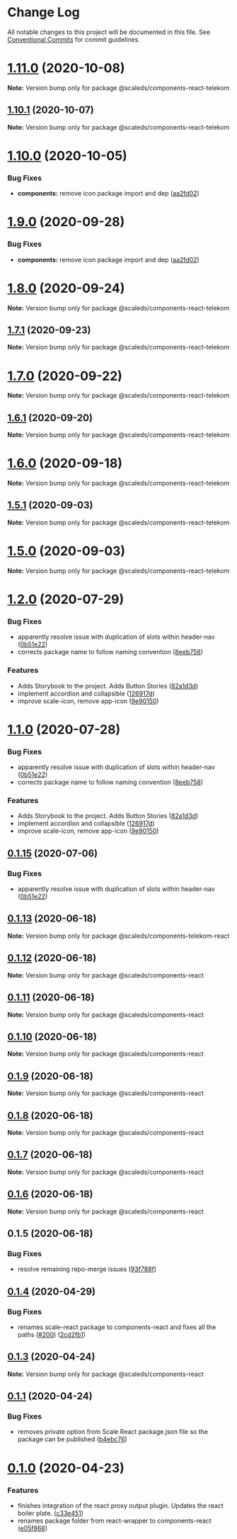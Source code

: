 # Change Log

All notable changes to this project will be documented in this file.
See [Conventional Commits](https://conventionalcommits.org) for commit guidelines.

# [1.11.0](https://gitlab.com/scale-ds/scale-telekom/compare/v1.10.1...v1.11.0) (2020-10-08)

**Note:** Version bump only for package @scaleds/components-react-telekom





## [1.10.1](https://gitlab.com/scale-ds/scale-telekom/compare/v1.10.0...v1.10.1) (2020-10-07)

**Note:** Version bump only for package @scaleds/components-react-telekom





# [1.10.0](https://gitlab.com/scale-ds/scale-telekom/compare/v1.2.0...v1.10.0) (2020-10-05)


### Bug Fixes

* **components:** remove icon package import and dep ([aa2fd02](https://gitlab.com/scale-ds/scale-telekom/commit/aa2fd025b01348b60f82d4649781d2d8a941ceca))





# [1.9.0](https://gitlab.com/scale-ds/scale-telekom/compare/v1.8.0...v1.9.0) (2020-09-28)


### Bug Fixes

* **components:** remove icon package import and dep ([aa2fd02](https://gitlab.com/scale-ds/scale-telekom/commit/aa2fd025b01348b60f82d4649781d2d8a941ceca))





# [1.8.0](https://gitlab.com/scale-ds/scale-telekom/compare/v1.7.1...v1.8.0) (2020-09-24)

**Note:** Version bump only for package @scaleds/components-react-telekom





## [1.7.1](https://gitlab.com/scale-ds/scale-telekom/compare/v1.7.0...v1.7.1) (2020-09-23)

**Note:** Version bump only for package @scaleds/components-react-telekom





# [1.7.0](https://gitlab.com/scale-ds/scale-telekom/compare/v1.6.1...v1.7.0) (2020-09-22)

**Note:** Version bump only for package @scaleds/components-react-telekom





## [1.6.1](https://gitlab.com/scale-ds/scale-telekom/compare/v1.6.0...v1.6.1) (2020-09-20)

**Note:** Version bump only for package @scaleds/components-react-telekom





# [1.6.0](https://gitlab.com/scale-ds/scale-telekom/compare/v1.5.1...v1.6.0) (2020-09-18)

**Note:** Version bump only for package @scaleds/components-react-telekom





## [1.5.1](https://gitlab.com/scale-ds/scale-telekom/compare/v1.5.0...v1.5.1) (2020-09-03)

**Note:** Version bump only for package @scaleds/components-react-telekom





# [1.5.0](https://gitlab.com/scale-ds/scale-telekom/compare/v1.2.0...v1.5.0) (2020-09-03)

**Note:** Version bump only for package @scaleds/components-react-telekom





# [1.2.0](https://gitlab.com/scale-ds/scale-telekom/compare/v0.1.13...v1.2.0) (2020-07-29)


### Bug Fixes

* apparently resolve issue with duplication of slots within header-nav ([0b51e22](https://gitlab.com/scale-ds/scale-telekom/commit/0b51e22b130a39722aa3cd6974490de03e5b4317))
* corrects package name to follow naming convention ([8eeb758](https://gitlab.com/scale-ds/scale-telekom/commit/8eeb758966ccf110f8757737ea5e6f81a7ea108d))


### Features

* Adds Storybook to the project. Adds Button Stories ([82a1d3d](https://gitlab.com/scale-ds/scale-telekom/commit/82a1d3d92e59bc44ae0a1c26bce7fee226d0c84f))
* implement accordion and collapsible ([126917d](https://gitlab.com/scale-ds/scale-telekom/commit/126917ddab122b53cffb6ca29b2b6878e35b274f))
* improve scale-icon, remove app-icon ([9e90150](https://gitlab.com/scale-ds/scale-telekom/commit/9e90150385faa4acd69c2d69b4fd6bad1eb9cc7e))





# [1.1.0](https://gitlab.com/scale-ds/scale-telekom/compare/v0.1.13...v1.1.0) (2020-07-28)


### Bug Fixes

* apparently resolve issue with duplication of slots within header-nav ([0b51e22](https://gitlab.com/scale-ds/scale-telekom/commit/0b51e22b130a39722aa3cd6974490de03e5b4317))
* corrects package name to follow naming convention ([8eeb758](https://gitlab.com/scale-ds/scale-telekom/commit/8eeb758966ccf110f8757737ea5e6f81a7ea108d))


### Features

* Adds Storybook to the project. Adds Button Stories ([82a1d3d](https://gitlab.com/scale-ds/scale-telekom/commit/82a1d3d92e59bc44ae0a1c26bce7fee226d0c84f))
* implement accordion and collapsible ([126917d](https://gitlab.com/scale-ds/scale-telekom/commit/126917ddab122b53cffb6ca29b2b6878e35b274f))
* improve scale-icon, remove app-icon ([9e90150](https://gitlab.com/scale-ds/scale-telekom/commit/9e90150385faa4acd69c2d69b4fd6bad1eb9cc7e))





## [0.1.15](https://gitlab.com/scale-ds/scale-telekom/compare/v0.1.14...v0.1.15) (2020-07-06)


### Bug Fixes

* apparently resolve issue with duplication of slots within header-nav ([0b51e22](https://gitlab.com/scale-ds/scale-telekom/commit/0b51e22b130a39722aa3cd6974490de03e5b4317))





## [0.1.13](https://gitlab.com/scale-ds/scale-telekom/compare/v0.1.12...v0.1.13) (2020-06-18)

**Note:** Version bump only for package @scaleds/components-telekom-react





## [0.1.12](https://gitlab.com/scale-ds/scale-telekom/compare/v0.1.11...v0.1.12) (2020-06-18)

**Note:** Version bump only for package @scaleds/components-react





## [0.1.11](https://gitlab.com/scale-ds/scale-telekom/compare/v0.1.10...v0.1.11) (2020-06-18)

**Note:** Version bump only for package @scaleds/components-react





## [0.1.10](https://gitlab.com/scale-ds/scale-telekom/compare/v0.1.9...v0.1.10) (2020-06-18)

**Note:** Version bump only for package @scaleds/components-react





## [0.1.9](https://gitlab.com/scale-ds/scale-telekom/compare/v0.1.8...v0.1.9) (2020-06-18)

**Note:** Version bump only for package @scaleds/components-react





## [0.1.8](https://gitlab.com/scale-ds/scale-telekom/compare/v0.1.7...v0.1.8) (2020-06-18)

**Note:** Version bump only for package @scaleds/components-react





## [0.1.7](https://gitlab.com/scale-ds/scale-telekom/compare/v0.1.6...v0.1.7) (2020-06-18)

**Note:** Version bump only for package @scaleds/components-react





## [0.1.6](https://gitlab.com/scale-ds/scale-telekom/compare/v0.1.5...v0.1.6) (2020-06-18)

**Note:** Version bump only for package @scaleds/components-react





## 0.1.5 (2020-06-18)


### Bug Fixes

* resolve remaining repo-merge issues ([93f788f](https://gitlab.com/scale-ds/scale-telekom/commit/93f788f2027f5331aee8f6214ff2b563a624165e))





## [0.1.4](https://github.com/telekom/scale/compare/v0.1.3...v0.1.4) (2020-04-29)


### Bug Fixes

* renames scale-react package to components-react and fixes all the paths ([#200](https://github.com/telekom/scale/issues/200)) ([2cd2fb1](https://github.com/telekom/scale/commit/2cd2fb11d29d82640b244108c3ba75f77fca3f1b))





## [0.1.3](https://github.com/telekom/scale/compare/v0.1.2...v0.1.3) (2020-04-24)

**Note:** Version bump only for package @scaleds/components-react





## [0.1.1](https://github.com/telekom/scale/compare/v0.1.0...v0.1.1) (2020-04-24)


### Bug Fixes

* removes private option from Scale React package.json file so the package can be published ([b4ebc76](https://github.com/telekom/scale/commit/b4ebc76c4a4f9f07aa8a5c781a83d2143805e61c))





# [0.1.0](https://github.com/telekom/scale/compare/v0.0.12...v0.1.0) (2020-04-23)


### Features

* finishes integration of the react proxy output plugin. Updates the react boiler plate. ([c33e451](https://github.com/telekom/scale/commit/c33e4514fb840cc2e19e53dee1b17c30e27320ac))
* renames package folder from react-wrapper to components-react ([e05f868](https://github.com/telekom/scale/commit/e05f868954c9b93e2f223b344736c952387adcf1))
